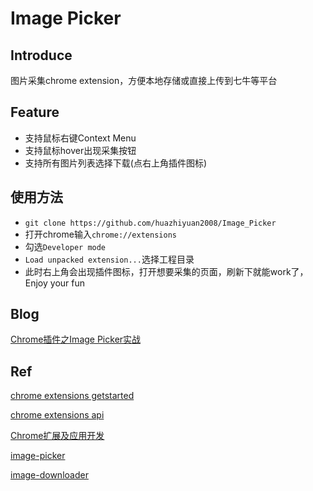 # Image Picker

## Introduce
图片采集chrome extension，方便本地存储或直接上传到七牛等平台

## Feature
* 支持鼠标右键Context Menu
* 支持鼠标hover出现采集按钮
* 支持所有图片列表选择下载(点右上角插件图标)

## 使用方法
* `git clone https://github.com/huazhiyuan2008/Image_Picker`
* 打开chrome输入`chrome://extensions`
* 勾选`Developer mode`
* `Load unpacked extension...`选择工程目录
* 此时右上角会出现插件图标，打开想要采集的页面，刷新下就能work了， Enjoy your fun

## Blog

[Chrome插件之Image Picker实战](./blog.md)

## Ref

[chrome extensions getstarted](https://developer.chrome.com/extensions/getstarted)

[chrome extensions api](https://developer.chrome.com/extensions/api_index)

[Chrome扩展及应用开发](http://www.ituring.com.cn/minibook/950)

[image-picker](https://github.com/bluemirr5/image-picker)

[image-downloader](https://github.com/vdsabev/image-downloader)